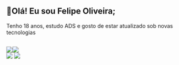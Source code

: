 ## 🚀Olá! Eu sou Felipe Oliveira;
Tenho 18 anos, estudo ADS e gosto de estar atualizado sob novas tecnologias
 ##
 <main style="display:flex;">
  <img src="https://img.shields.io/github/followers/{username}.svg?style=social&label=Follow&maxAge=2592000">
  <img src="https://github-readme-stats.vercel.app/api?username=felipeollveira&theme=blue-green">
 </main>
 
 
 <div>
  <a href="https://www.linkedin.com/in/ollveira/" target="_blank"><img src="https://img.shields.io/badge/LinkedIn-0077B5?style=for-the-badge&logo=linkedin&logoColor=white" target="_blank"></a>
  <a href=https://www.instagram.com/_fejesuus/" target="_blank"><img src="https://img.shields.io/badge/Instagram-E4405F?style=for-the-badge&logo=instagram&logoColor=white" target="_blank"></a>
 </div>
